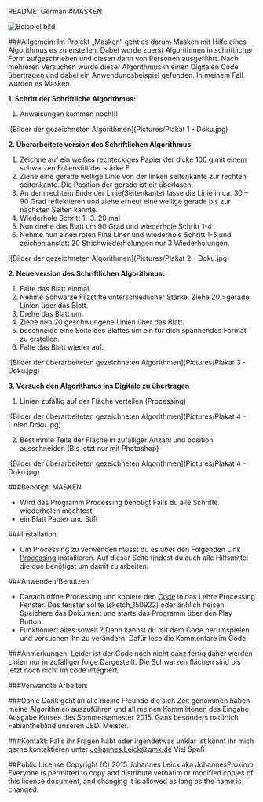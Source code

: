 README: German
#MASKEN

![Beispiel bild](Pictures/beauty-shot.png)

###Allgemein:
Im Projekt „Masken“ geht es darum Masken mit Hilfe eines Algorithmus es zu erstellen. Dabei wurde zuerst Algorithmen in schriftlicher Form aufgeschrieben und diesen dann von Personen ausgeführt. Nach mehreren Versuchen wurde dieser Algorithmus in einen Digitalen Code übertragen und dabei ein Anwendungsbeispiel gefunden. In meinem Fall wurden es Masken.

**1.	Schritt der Schriftliche Algorithmus:**

1. 	Anweisungen kommen noch!!!
	
![Bilder der gezeichneten Algorithmen](Pictures/Plakat 1 - Doku.jpg)

**2.	Überarbeitete version des Schriftlichen Algorithmus**
	
1.	Zeichne auf ein weißes rechteckiges Papier der dicke 100 g mit einem schwarzen Folienstift der stärke F.  
2.	Ziehe eine gerade wellige Linie von der linken seitenkante zur rechten seitenkante. Die Position der gerade ist dir überlasen.  
3.	An dem rechtem Ende der Linie(Seitenkante) lasse die Linie in ca. 30 – 90 Grad reflektieren und ziehe erneut eine wellige gerade bis zur nächsten Seiten kannte.
4.	Wiederhole Schritt 1.-3. 20 mal  
5.	Nun drehe das Blatt um 90 Grad und wiederhole Schritt 1-4  
6.	Nehme nun einen roten Fine Liner und wiederhole Schritt 1-5 und zeichen anstatt 20 Strichwiederholungen nur 3 Wiederholungen.  

![Bilder der gezeichneten Algorithmen](Pictures/Plakat 2 - Doku.jpg)

**2. Neue version des Schriftlichen Algorithmus:**

1.	Falte das Blatt einmal.  
2.	Nehme Schwarze Filzstifte unterschiedlicher Stärke. Ziehe 20 >gerade Linien über das Blatt.  
3.	Drehe das Blatt um.
4.	Ziehe nun 20 geschwungene Linien über das Blatt.
5.	 beschneide eine Seite des Blattes um ein für dich spannendes Format zu erstellen.
6.	Falte das Blatt wieder auf.  

![Bilder der überarbeiteten gezeichneten Algorithmen](Pictures/Plakat 3 - Doku.jpg)

**3. Versuch den Algorithmus ins Digitale zu übertragen**

1.	Linien zufällig auf der Fläche verteilen (Processing)

![Bilder der überarbeiteten gezeichneten Algorithmen](Pictures/Plakat 4 - Linien Doku.jpg)

2.	Bestimmte Teile der Fläche in zufälliger Anzahl und position ausschneiden (Bis jetzt nur mit Photoshop)

![Bilder der überarbeiteten gezeichneten Algorithmen](Pictures/Plakat 4 - Doku.jpg)

###Benötigt:
MASKEN
-	Wird das Programm Processing benötigt
Falls du alle Schritte wiederholen möchtest
-	ein Blatt Papier und Stift

###Installation:
- Um Processing zu verwenden musst du es über den Folgenden Link [Processing](https://processing.org/) installieren. Auf dieser Seite findest du auch alle Hilfsmittel die due benötigst um damit zu arbeiten.

###Anwenden/Benutzen
- Danach öffne Processing und kopiere den [Code](code.pyde) in das Lehre Processing Fenster. Das fenster sollte (sketch_150922) oder änhlich heisen. Speichere das Dokument und starte das Programm über den Play Button.
- Funktioniert alles soweit ? Dann kannst du mit dem Code herumspielen und versuchen ihn zu verändern. Dafür lese die Kommentare im Code.

###Anmerkungen:
Leider ist der Code noch nicht ganz fertig daher werden Linien nur in zufälliger folge Dargestellt.
Die Schwarzen flächen sind bis jetzt noch nicht im code integriert.

###Verwandte Arbeiten:


###Dank:
Dank geht an alle meine Freunde die sich Zeit genommen haben meine Algorithmen auszuführen und all meinen Kommilitonen des Eingabe Ausgabe Kurses des Sommersemester 2015. Gans besonders natürlich Fabiantheblind unseren JEDI Meister.

###Kontakt:
Falls ihr Fragen habt oder irgendetwas unklar ist könnt ihr mich gerne kontaktieren unter Johannes.Leick@gmx.de
Viel Spaß

##Public License
Copyright (C) 2015 Johannes Leick aka JohannesProximo Everyone is permitted to copy and distribute verbatim or modified copies of this license document, and changing it is allowed as long as the name is changed.
